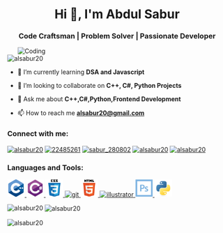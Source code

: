 <h1 align="center">Hi 👋, I'm Abdul Sabur</h1>
<h3 align="center">Code Craftsman | Problem Solver | Passionate Developer</h3>
<img align="right" alt="Coding"  width="480" src="https://camo.githubusercontent.com/cae12fddd9d6982901d82580bdf321d81fb299141098ca1c2d4891870827bf17/68747470733a2f2f6d69726f2e6d656469756d2e636f6d2f6d61782f313336302f302a37513379765349765f7430696f4a2d5a2e676966">

<p align="left"> <img src="https://komarev.com/ghpvc/?username=alsabur20&label=Profile%20views&color=0e75b6&style=flat" alt="alsabur20" /> </p>

- 🌱 I’m currently learning **DSA and Javascript**

- 👯 I’m looking to collaborate on **C++, C#, Python Projects**

- 💬 Ask me about **C++,C#,Python,Frontend Development**

- 📫 How to reach me **alsabur20@gmail.com**

<h3 align="left">Connect with me:</h3>
<p align="left">
<a href="https://linkedin.com/in/alsabur20" target="blank"><img align="center" src="https://raw.githubusercontent.com/rahuldkjain/github-profile-readme-generator/master/src/images/icons/Social/linked-in-alt.svg" alt="alsabur20" height="30" width="40" /></a>
<a href="https://stackoverflow.com/users/22485261" target="blank"><img align="center" src="https://raw.githubusercontent.com/rahuldkjain/github-profile-readme-generator/master/src/images/icons/Social/stack-overflow.svg" alt="22485261" height="30" width="40" /></a>
<a href="https://instagram.com/sabur_280802" target="blank"><img align="center" src="https://raw.githubusercontent.com/rahuldkjain/github-profile-readme-generator/master/src/images/icons/Social/instagram.svg" alt="sabur_280802" height="30" width="40" /></a>
<a href="https://www.hackerrank.com/alsabur20" target="blank"><img align="center" src="https://raw.githubusercontent.com/rahuldkjain/github-profile-readme-generator/master/src/images/icons/Social/hackerrank.svg" alt="alsabur20" height="30" width="40" /></a>
<a href="https://www.leetcode.com/alsabur20" target="blank"><img align="center" src="https://raw.githubusercontent.com/rahuldkjain/github-profile-readme-generator/master/src/images/icons/Social/leet-code.svg" alt="alsabur20" height="30" width="40" /></a>
</p>

<h3 align="left">Languages and Tools:</h3>
<p align="left"> <a href="https://www.w3schools.com/cpp/" target="_blank" rel="noreferrer"> <img src="https://raw.githubusercontent.com/devicons/devicon/master/icons/cplusplus/cplusplus-original.svg" alt="cplusplus" width="40" height="40"/> </a> <a href="https://www.w3schools.com/cs/" target="_blank" rel="noreferrer"> <img src="https://raw.githubusercontent.com/devicons/devicon/master/icons/csharp/csharp-original.svg" alt="csharp" width="40" height="40"/> </a> <a href="https://www.w3schools.com/css/" target="_blank" rel="noreferrer"> <img src="https://raw.githubusercontent.com/devicons/devicon/master/icons/css3/css3-original-wordmark.svg" alt="css3" width="40" height="40"/> </a> <a href="https://git-scm.com/" target="_blank" rel="noreferrer"> <img src="https://www.vectorlogo.zone/logos/git-scm/git-scm-icon.svg" alt="git" width="40" height="40"/> </a> <a href="https://www.w3.org/html/" target="_blank" rel="noreferrer"> <img src="https://raw.githubusercontent.com/devicons/devicon/master/icons/html5/html5-original-wordmark.svg" alt="html5" width="40" height="40"/> </a> <a href="https://www.adobe.com/in/products/illustrator.html" target="_blank" rel="noreferrer"> <img src="https://www.vectorlogo.zone/logos/adobe_illustrator/adobe_illustrator-icon.svg" alt="illustrator" width="40" height="40"/> </a> <a href="https://www.photoshop.com/en" target="_blank" rel="noreferrer"> <img src="https://raw.githubusercontent.com/devicons/devicon/master/icons/photoshop/photoshop-line.svg" alt="photoshop" width="40" height="40"/> </a> <a href="https://www.python.org" target="_blank" rel="noreferrer"> <img src="https://raw.githubusercontent.com/devicons/devicon/master/icons/python/python-original.svg" alt="python" width="40" height="40"/> </a> </p>

<p><img align="left" src="https://github-readme-stats.vercel.app/api/top-langs?username=alsabur20&show_icons=true&locale=en&layout=compact" alt="alsabur20" /></p>

<p>&nbsp;<img align="center" src="https://github-readme-stats.vercel.app/api?username=alsabur20&show_icons=true&locale=en" alt="alsabur20" /></p>

<p><img align="center" src="https://github-readme-streak-stats.herokuapp.com/?user=alsabur20&" alt="alsabur20" /></p>
